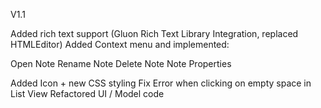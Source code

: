 V1.1

Added rich text support (Gluon Rich Text Library Integration, replaced HTMLEditor)
Added Context menu and implemented:

Open Note
Rename Note
Delete Note
Note Properties


Added Icon + new CSS styling
Fix Error when clicking on empty space in List View
Refactored UI / Model code